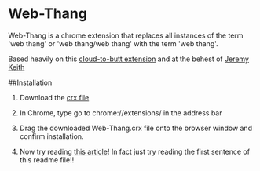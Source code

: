 Web-Thang
=========

Web-Thang is a chrome extension that replaces all instances of the term 'web thang' or 'web thang/web thang' with the term 'web thang'.

Based heavily on this [cloud-to-butt extension](https://github.com/panicsteve/cloud-to-butt)
and at the behest of [Jeremy Keith](http://adactio.com/journal/6246/)


##Installation
1. Download the [crx file](https://github.com/funzeye/Web-Thang/blob/master/Source.crx?raw=true)

2. In Chrome, type go to chrome://extensions/ in the address bar

3. Drag the downloaded Web-Thang.crx file onto the browser window and confirm installation.

4. Now try reading [this article](http://adactio.com/journal/6246/)! In fact just try reading the first sentence of this readme file!!

